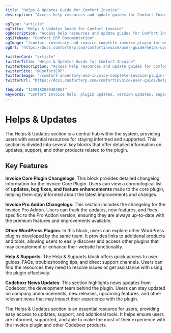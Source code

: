 ```yaml
---
title: "Helps & Updates Guide for Comfort Invoice"
description: "Access help resources and update guides for Comfort Invoice. Find troubleshooting tips, FAQs, version update instructions, and support documentation for your invoice management system."

ogType: "article"
ogTitle: "Helps & Updates Guide for Comfort Invoice"
ogDescription: "Access help resources and update guides for Comfort Invoice. Find troubleshooting tips, FAQs, version update instructions, and support documentation for your invoice management system."
ogSiteName: "Comfort ERP Documentation"
ogImage: "/comfort-inventory-and-invoice-complete-invoice-plugin-for-wordpress.webp"
ogUrl: "https://docs.comforterp.com/comfortinvoice/user-guide/helps-updates"

twitterCard: "article"
twitterTitle: "Helps & Updates Guide for Comfort Invoice"
twitterDescription: "Access help resources and update guides for Comfort Invoice. Find troubleshooting tips, FAQs, version update instructions, and support documentation for your invoice management system."
twitterSite: "@ComfortERP"
twitterImage: "/comfort-inventory-and-invoice-complete-invoice-plugin-for-wordpress.webp"
twitterUrl: "https://docs.comforterp.com/comfortinvoice/user-guide/helps-updates"

fbAppId: "1249182889483061"
keywords: "Comfort Invoice help, plugin updates, version updates, support guide, troubleshooting, FAQ, help system, update instructions, invoice plugin maintenance, new features, documentation"
---
```


# Helps & Updates

The Helps & Updates section is a central hub within the system, providing users with essential resources for staying informed and supported. This section is divided into several key blocks that offer detailed information on updates, support, and other products related to the plugin.

## Key Features ##

**Invoice Core Plugin Changelogs**:
This block provides detailed changelog information for the Invoice Core Plugin. Users can view a chronological list of **updates, bug fixes, and feature enhancements** made to the core plugin, helping them stay informed about the latest improvements and changes.

**Invoice Pro Addon Changelogs**:
This section includes the changelog for the Invoice Pro Addon. Users can track the updates, new features, and fixes specific to the Pro Addon version, ensuring they are always up-to-date with the premium features and improvements available.

**Other WordPress Plugins**:
In this block, users can explore other WordPress plugins developed by the same team. It provides links to additional products and tools, allowing users to easily discover and access other plugins that may complement or enhance their website functionality.

**Help & Supports**:
The Help & Supports block offers quick access to user guides, FAQs, troubleshooting tips, and direct support channels. Users can find the resources they need to resolve issues or get assistance with using the plugin effectively.

**Codeboxr News Updates**:
This section highlights news updates from Codeboxr, the development team behind the plugin. Users can stay updated on company announcements, new releases, upcoming features, and other relevant news that may impact their experience with the plugin.

The Helps & Updates section is an essential resource for users, providing easy access to updates, support, and additional tools. It helps ensure users are informed, supported, and able to make the most of their experience with the Invoice plugin and other Codeboxr products.